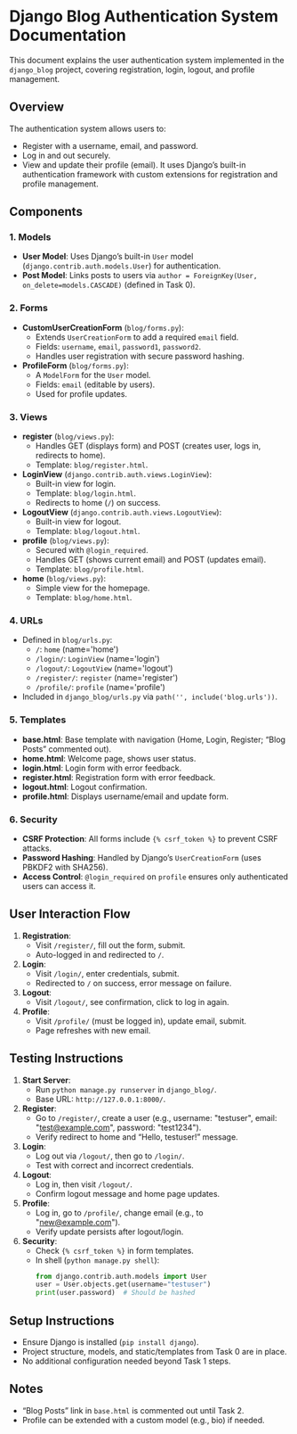 # Django Blog Authentication System Documentation

This document explains the user authentication system implemented in the `django_blog` project, covering registration, login, logout, and profile management.

## Overview
The authentication system allows users to:
- Register with a username, email, and password.
- Log in and out securely.
- View and update their profile (email).
It uses Django’s built-in authentication framework with custom extensions for registration and profile management.

## Components

### 1. Models
- **User Model**: Uses Django’s built-in `User` model (`django.contrib.auth.models.User`) for authentication.
- **Post Model**: Links posts to users via `author = ForeignKey(User, on_delete=models.CASCADE)` (defined in Task 0).

### 2. Forms
- **CustomUserCreationForm** (`blog/forms.py`):
  - Extends `UserCreationForm` to add a required `email` field.
  - Fields: `username`, `email`, `password1`, `password2`.
  - Handles user registration with secure password hashing.
- **ProfileForm** (`blog/forms.py`):
  - A `ModelForm` for the `User` model.
  - Fields: `email` (editable by users).
  - Used for profile updates.

### 3. Views
- **register** (`blog/views.py`):
  - Handles GET (displays form) and POST (creates user, logs in, redirects to home).
  - Template: `blog/register.html`.
- **LoginView** (`django.contrib.auth.views.LoginView`):
  - Built-in view for login.
  - Template: `blog/login.html`.
  - Redirects to home (`/`) on success.
- **LogoutView** (`django.contrib.auth.views.LogoutView`):
  - Built-in view for logout.
  - Template: `blog/logout.html`.
- **profile** (`blog/views.py`):
  - Secured with `@login_required`.
  - Handles GET (shows current email) and POST (updates email).
  - Template: `blog/profile.html`.
- **home** (`blog/views.py`):
  - Simple view for the homepage.
  - Template: `blog/home.html`.

### 4. URLs
- Defined in `blog/urls.py`:
  - `/`: `home` (name='home')
  - `/login/`: `LoginView` (name='login')
  - `/logout/`: `LogoutView` (name='logout')
  - `/register/`: `register` (name='register')
  - `/profile/`: `profile` (name='profile')
- Included in `django_blog/urls.py` via `path('', include('blog.urls'))`.

### 5. Templates
- **base.html**: Base template with navigation (Home, Login, Register; “Blog Posts” commented out).
- **home.html**: Welcome page, shows user status.
- **login.html**: Login form with error feedback.
- **register.html**: Registration form with error feedback.
- **logout.html**: Logout confirmation.
- **profile.html**: Displays username/email and update form.

### 6. Security
- **CSRF Protection**: All forms include `{% csrf_token %}` to prevent CSRF attacks.
- **Password Hashing**: Handled by Django’s `UserCreationForm` (uses PBKDF2 with SHA256).
- **Access Control**: `@login_required` on `profile` ensures only authenticated users can access it.

## User Interaction Flow
1. **Registration**:
   - Visit `/register/`, fill out the form, submit.
   - Auto-logged in and redirected to `/`.
2. **Login**:
   - Visit `/login/`, enter credentials, submit.
   - Redirected to `/` on success, error message on failure.
3. **Logout**:
   - Visit `/logout/`, see confirmation, click to log in again.
4. **Profile**:
   - Visit `/profile/` (must be logged in), update email, submit.
   - Page refreshes with new email.

## Testing Instructions
1. **Start Server**:
   - Run `python manage.py runserver` in `django_blog/`.
   - Base URL: `http://127.0.0.1:8000/`.
2. **Register**:
   - Go to `/register/`, create a user (e.g., username: "testuser", email: "test@example.com", password: "test1234").
   - Verify redirect to home and “Hello, testuser!” message.
3. **Login**:
   - Log out via `/logout/`, then go to `/login/`.
   - Test with correct and incorrect credentials.
4. **Logout**:
   - Log in, then visit `/logout/`.
   - Confirm logout message and home page updates.
5. **Profile**:
   - Log in, go to `/profile/`, change email (e.g., to "new@example.com").
   - Verify update persists after logout/login.
6. **Security**:
   - Check `{% csrf_token %}` in form templates.
   - In shell (`python manage.py shell`):
     ```python
     from django.contrib.auth.models import User
     user = User.objects.get(username="testuser")
     print(user.password)  # Should be hashed
     ```

## Setup Instructions
- Ensure Django is installed (`pip install django`).
- Project structure, models, and static/templates from Task 0 are in place.
- No additional configuration needed beyond Task 1 steps.

## Notes
- “Blog Posts” link in `base.html` is commented out until Task 2.
- Profile can be extended with a custom model (e.g., bio) if needed.